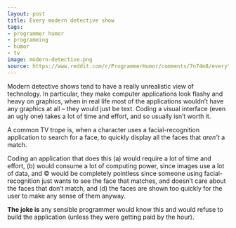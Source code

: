 ```yaml
---
layout: post
title: Every modern detective show
tags:
- programmer humor
- programming
- humor
- tv
image: modern-detective.png
source: https://www.reddit.com/r/ProgrammerHumor/comments/7n74m8/every\_modern\_detective\_show/
---
```


Modern detective shows tend to have a really unrealistic view of technology. In particular, they make computer applications look flashy and heavy on graphics, when in real life most of the applications wouldn’t have any graphics at all – they would just be text. Coding a visual interface (even an ugly one) takes a lot of time and effort, and so usually isn’t worth it.

A common TV trope is, when a character uses a facial-recognition application to search for a face, to quickly display all the faces that _aren’t_ a match.

Coding an application that does this (a) would require a lot of time and effort, (b) would consume a lot of computing power, since images use a lot of data, and © would be completely pointless since someone using facial-recognition just wants to see the face that matches, and doesn’t care about the faces that don’t match, and (d) the faces are shown too quickly for the user to make any sense of them anyway.

**The joke is** any sensible programmer would know this and would refuse to build the application (unless they were getting paid by the hour).